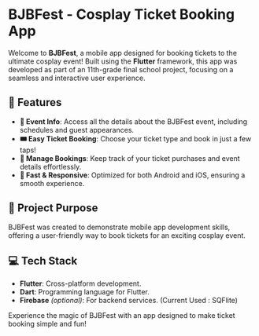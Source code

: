 # BJBFest - Cosplay Ticket Booking App

Welcome to **BJBFest**, a mobile app designed for booking tickets to the ultimate cosplay event! Built using the **Flutter** framework, this app was developed as part of an 11th-grade final school project, focusing on a seamless and interactive user experience.

## 🎉 Features
- **📅 Event Info**: Access all the details about the BJBFest event, including schedules and guest appearances.
- **🎟️ Easy Ticket Booking**: Choose your ticket type and book in just a few taps!
- **📂 Manage Bookings**: Keep track of your ticket purchases and event details effortlessly.
- **🚀 Fast & Responsive**: Optimized for both Android and iOS, ensuring a smooth experience.

## 🎯 Project Purpose
BJBFest was created to demonstrate mobile app development skills, offering a user-friendly way to book tickets for an exciting cosplay event.

## 💻 Tech Stack
- **Flutter**: Cross-platform development.
- **Dart**: Programming language for Flutter.
- **Firebase** *(optional)*: For backend services. (Current Used : SQFlite)

Experience the magic of BJBFest with an app designed to make ticket booking simple and fun!
